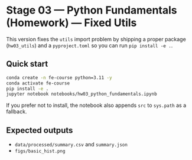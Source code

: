 # Stage 03 — Python Fundamentals (Homework) — Fixed Utils

This version fixes the `utils` import problem by shipping a proper package (`hw03_utils`) and a `pyproject.toml` so you can run `pip install -e .`.

## Quick start
```bash
conda create -n fe-course python=3.11 -y
conda activate fe-course
pip install -e .
jupyter notebook notebooks/hw03_python_fundamentals.ipynb
```
If you prefer not to install, the notebook also appends `src` to `sys.path` as a fallback.

## Expected outputs
- `data/processed/summary.csv` and `summary.json`
- `figs/basic_hist.png`